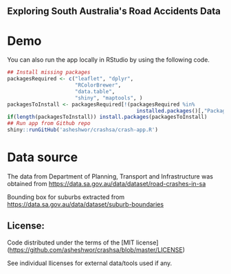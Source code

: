 ## Exploring South Australia's Road Accidents Data

# Demo

You can also run the app locally in RStudio by using the following code.

```R
## Install missing packages
packagesRequired <- c("leaflet", "dplyr",
                      "RColorBrewer",
                      "data.table",
                      "shiny", "maptools", )
packagesToInstall <- packagesRequired[!(packagesRequired %in%
                                          installed.packages()[,"Package"])]
if(length(packagesToInstall)) install.packages(packagesToInstall)
## Run app from Github repo
shiny::runGitHub('asheshwor/crashsa/crash-app.R')
````

# Data source

The data from Department of Planning, Transport and Infrastructure was obtained from https://data.sa.gov.au/data/dataset/road-crashes-in-sa

Bounding box for suburbs extracted from https://data.sa.gov.au/data/dataset/suburb-boundaries

## License:

Code distributed under the terms of the [MIT license] (https://github.com/asheshwor/crashsa/blob/master/LICENSE)

See individual llicenses for external data/tools used if any.
